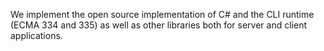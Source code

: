 We implement the open source implementation of C# and the CLI runtime (ECMA 334 and 335) as well as other libraries both for server and client applications.